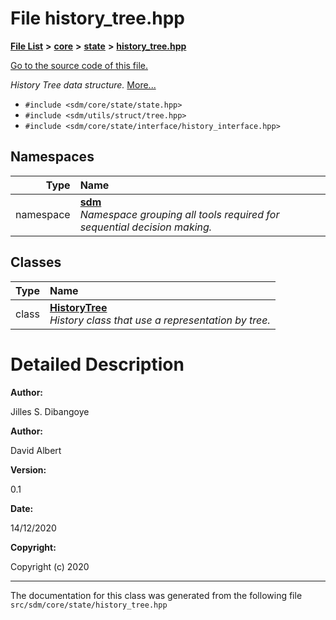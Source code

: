 
# File history\_tree.hpp

<link rel="stylesheet" href="https://cdnjs.cloudflare.com/ajax/libs/KaTeX/0.5.1/katex.min.css">
<link rel="stylesheet" href="https://cdn.jsdelivr.net/github-markdown-css/2.2.1/github-markdown.css"/>



[**File List**](files.md) **>** [**core**](dir_92216a09053680f71034e5e26026ee62.md) **>** [**state**](dir_d0d8dc666ec4ca9b544d63f25347f269.md) **>** [**history\_tree.hpp**](history__tree_8hpp.md)

[Go to the source code of this file.](history__tree_8hpp_source.md)

_History Tree data structure._ [More...](#detailed-description)

* `#include <sdm/core/state/state.hpp>`
* `#include <sdm/utils/struct/tree.hpp>`
* `#include <sdm/core/state/interface/history_interface.hpp>`









## Namespaces

| Type | Name |
| ---: | :--- |
| namespace | [**sdm**](namespacesdm.md) <br>_Namespace grouping all tools required for sequential decision making._  |

## Classes

| Type | Name |
| ---: | :--- |
| class | [**HistoryTree**](classsdm_1_1HistoryTree.md) <br>_History class that use a representation by tree._  |













# Detailed Description




**Author:**

Jilles S. Dibangoye 




**Author:**

David Albert 




**Version:**

0.1 




**Date:**

14/12/2020




**Copyright:**

Copyright (c) 2020 




    

------------------------------
The documentation for this class was generated from the following file `src/sdm/core/state/history_tree.hpp`